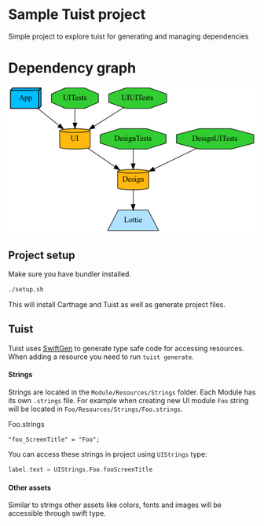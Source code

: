 # Sample Tuist project
Simple project to explore tuist for generating and managing dependencies

# Dependency graph
![Dependency Graph](./graph.png?raw=true "Dependency graph")

## Project setup

Make sure you have bundler installed.

```bash
./setup.sh
```

This will install Carthage and Tuist as well as generate project files.

## Tuist

Tuist uses [SwiftGen](https://github.com/SwiftGen/SwiftGen) to generate type safe code for accessing resources. When adding a resource you need to run `tuist generate`.

#### Strings

Strings are located in the `Module/Resources/Strings` folder. Each Module has its own `.strings` file. For example when creating new UI module `Foo` string will be located in `Foo/Resources/Strings/Foo.strings`.


Foo.strings
```
"foo_ScreenTitle" = "Foo";
```

You can access these strings in project using `UIStrings` type:

```swift
label.text = UIStrings.Foo.fooScreenTitle
```

#### Other assets

Similar to strings other assets like colors, fonts and images will be accessible through swift type.
